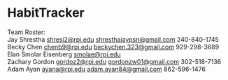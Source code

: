 # HabitTracker

Team Roster:  
Jay Shrestha	shresj2@rpi.edu	shresthajaypsn@gmail.com	240-840-1745  
Becky Chen 	chenb9@rpi.edu	beckychen.323@gmail.com	929-298-3689  
Elan Smolar Eisenberg smolae@rpi.edu	                           
Zachary Gordon  gordoz2@rpi.edu	gordonzw01@gmail.com	302-518-7136  
Adam Ayan 	ayana@rpi.edu 	adam.ayan84@gmail.com	862-596-1476
